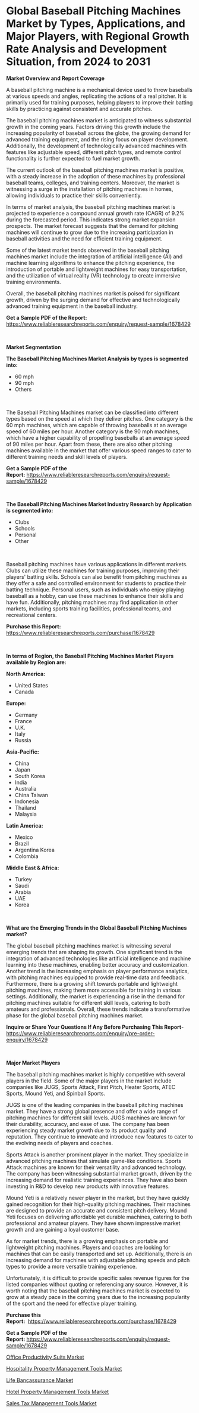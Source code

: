 <p><h1>Global Baseball Pitching Machines Market by Types, Applications, and Major Players, with Regional Growth Rate Analysis and Development Situation, from 2024 to 2031</h1></p><p><strong>Market Overview and Report Coverage</strong></p>
<p><p>A baseball pitching machine is a mechanical device used to throw baseballs at various speeds and angles, replicating the actions of a real pitcher. It is primarily used for training purposes, helping players to improve their batting skills by practicing against consistent and accurate pitches. </p><p>The baseball pitching machines market is anticipated to witness substantial growth in the coming years. Factors driving this growth include the increasing popularity of baseball across the globe, the growing demand for advanced training equipment, and the rising focus on player development. Additionally, the development of technologically advanced machines with features like adjustable speed, different pitch types, and remote control functionality is further expected to fuel market growth.</p><p>The current outlook of the baseball pitching machines market is positive, with a steady increase in the adoption of these machines by professional baseball teams, colleges, and training centers. Moreover, the market is witnessing a surge in the installation of pitching machines in homes, allowing individuals to practice their skills conveniently.</p><p>In terms of market analysis, the baseball pitching machines market is projected to experience a compound annual growth rate (CAGR) of 9.2% during the forecasted period. This indicates strong market expansion prospects. The market forecast suggests that the demand for pitching machines will continue to grow due to the increasing participation in baseball activities and the need for efficient training equipment.</p><p>Some of the latest market trends observed in the baseball pitching machines market include the integration of artificial intelligence (AI) and machine learning algorithms to enhance the pitching experience, the introduction of portable and lightweight machines for easy transportation, and the utilization of virtual reality (VR) technology to create immersive training environments.</p><p>Overall, the baseball pitching machines market is poised for significant growth, driven by the surging demand for effective and technologically advanced training equipment in the baseball industry.</p></p>
<p><strong>Get a Sample PDF of the Report:</strong> <a href="https://www.reliableresearchreports.com/enquiry/request-sample/1678429">https://www.reliableresearchreports.com/enquiry/request-sample/1678429</a></p>
<p>&nbsp;</p>
<p><strong>Market Segmentation</strong></p>
<p><strong>The Baseball Pitching Machines Market Analysis by types is segmented into:</strong></p>
<p><ul><li>60 mph</li><li>90 mph</li><li>Others</li></ul></p>
<p>&nbsp;</p>
<p><p>The Baseball Pitching Machines market can be classified into different types based on the speed at which they deliver pitches. One category is the 60 mph machines, which are capable of throwing baseballs at an average speed of 60 miles per hour. Another category is the 90 mph machines, which have a higher capability of propelling baseballs at an average speed of 90 miles per hour. Apart from these, there are also other pitching machines available in the market that offer various speed ranges to cater to different training needs and skill levels of players.</p></p>
<p><strong>Get a Sample PDF of the Report:</strong>&nbsp;<a href="https://www.reliableresearchreports.com/enquiry/request-sample/1678429">https://www.reliableresearchreports.com/enquiry/request-sample/1678429</a></p>
<p>&nbsp;</p>
<p><strong>The Baseball Pitching Machines Market Industry Research by Application is segmented into:</strong></p>
<p><ul><li>Clubs</li><li>Schools</li><li>Personal</li><li>Other</li></ul></p>
<p>&nbsp;</p>
<p><p>Baseball pitching machines have various applications in different markets. Clubs can utilize these machines for training purposes, improving their players' batting skills. Schools can also benefit from pitching machines as they offer a safe and controlled environment for students to practice their batting technique. Personal users, such as individuals who enjoy playing baseball as a hobby, can use these machines to enhance their skills and have fun. Additionally, pitching machines may find application in other markets, including sports training facilities, professional teams, and recreational centers.</p></p>
<p><strong>Purchase this Report:</strong>&nbsp; <a href="https://www.reliableresearchreports.com/purchase/1678429">https://www.reliableresearchreports.com/purchase/1678429</a></p>
<p>&nbsp;</p>
<p><strong>In terms of Region, the Baseball Pitching Machines Market Players available by Region are:</strong></p>
<p>
    <p> <strong> North America: </strong>
        <ul>
            <li>United States</li>
            <li>Canada</li>
        </ul>
        </p> 
    <p> <strong> Europe: </strong>
        <ul>
            <li>Germany</li>
            <li>France</li>
            <li>U.K.</li>
            <li>Italy</li>
            <li>Russia</li>
        </ul>
        </p> 
    <p> <strong> Asia-Pacific: </strong>
        <ul>
            <li>China</li>
            <li>Japan</li>
            <li>South Korea</li>
            <li>India</li>
            <li>Australia</li>
            <li>China Taiwan</li>
            <li>Indonesia</li>
            <li>Thailand</li>
            <li>Malaysia</li>
        </ul>
        </p> 
    <p> <strong> Latin America: </strong>
        <ul>
            <li>Mexico</li>
            <li>Brazil</li>
            <li>Argentina Korea</li>
            <li>Colombia</li>
        </ul>
        </p> 
    <p> <strong> Middle East & Africa: </strong>
        <ul>
            <li>Turkey</li>
            <li>Saudi</li>
            <li>Arabia</li>
            <li>UAE</li>
            <li>Korea</li>
        </ul>
    </p>
    </p>
<p>&nbsp;</p>
<p><strong>What are the Emerging Trends in the Global Baseball Pitching Machines market?</strong></p>
<p><p>The global baseball pitching machines market is witnessing several emerging trends that are shaping its growth. One significant trend is the integration of advanced technologies like artificial intelligence and machine learning into these machines, enabling better accuracy and customization. Another trend is the increasing emphasis on player performance analytics, with pitching machines equipped to provide real-time data and feedback. Furthermore, there is a growing shift towards portable and lightweight pitching machines, making them more accessible for training in various settings. Additionally, the market is experiencing a rise in the demand for pitching machines suitable for different skill levels, catering to both amateurs and professionals. Overall, these trends indicate a transformative phase for the global baseball pitching machines market.</p></p>
<p><strong>Inquire or Share Your Questions If Any Before Purchasing This Report</strong>- <a href="https://www.reliableresearchreports.com/enquiry/pre-order-enquiry/1678429">https://www.reliableresearchreports.com/enquiry/pre-order-enquiry/1678429</a></p>
<p>&nbsp;</p>
<p><strong>Major Market Players</strong></p>
<p><p>The baseball pitching machines market is highly competitive with several players in the field. Some of the major players in the market include companies like JUGS, Sports Attack, First Pitch, Heater Sports, ATEC Sports, Mound Yeti, and Spinball Sports.</p><p>JUGS is one of the leading companies in the baseball pitching machines market. They have a strong global presence and offer a wide range of pitching machines for different skill levels. JUGS machines are known for their durability, accuracy, and ease of use. The company has been experiencing steady market growth due to its product quality and reputation. They continue to innovate and introduce new features to cater to the evolving needs of players and coaches.</p><p>Sports Attack is another prominent player in the market. They specialize in advanced pitching machines that simulate game-like conditions. Sports Attack machines are known for their versatility and advanced technology. The company has been witnessing substantial market growth, driven by the increasing demand for realistic training experiences. They have also been investing in R&D to develop new products with innovative features.</p><p>Mound Yeti is a relatively newer player in the market, but they have quickly gained recognition for their high-quality pitching machines. Their machines are designed to provide an accurate and consistent pitch delivery. Mound Yeti focuses on delivering affordable yet durable machines, catering to both professional and amateur players. They have shown impressive market growth and are gaining a loyal customer base.</p><p>As for market trends, there is a growing emphasis on portable and lightweight pitching machines. Players and coaches are looking for machines that can be easily transported and set up. Additionally, there is an increasing demand for machines with adjustable pitching speeds and pitch types to provide a more versatile training experience.</p><p>Unfortunately, it is difficult to provide specific sales revenue figures for the listed companies without quoting or referencing any source. However, it is worth noting that the baseball pitching machines market is expected to grow at a steady pace in the coming years due to the increasing popularity of the sport and the need for effective player training.</p></p>
<p><strong>Purchase this Report:</strong>&nbsp;&nbsp;<a href="https://www.reliableresearchreports.com/purchase/1678429">https://www.reliableresearchreports.com/purchase/1678429</a></p>
<p></p>
<p><strong>Get a Sample PDF of the Report:</strong>&nbsp;<a href="https://www.reliableresearchreports.com/enquiry/request-sample/1678429">https://www.reliableresearchreports.com/enquiry/request-sample/1678429</a></p>
<p><p><a href="https://medium.com/@marycampbell8662022/office-productivity-suits-market-report-reveals-the-latest-trends-and-growth-opportunities-of-this-efc28f12d4f6">Office Productivity Suits Market</a></p><p><a href="https://medium.com/p/b4b8e474778c/edit">Hospitality Property Management Tools Market</a></p><p><a href="https://medium.com/@marycampbell8662022/life-bancassurance-market-insight-market-trends-growth-forecasted-from-2023-to-2030-0a8f765d76d2">Life Bancassurance Market</a></p><p><a href="https://medium.com/@marycampbell8662022/hotel-property-management-tools-market-insight-market-trends-growth-forecasted-from-2023-to-2030-3210419eb78a">Hotel Property Management Tools Market</a></p><p><a href="https://medium.com/@marycampbell8662022/sales-tax-management-tools-market-insight-market-trends-growth-forecasted-from-2023-to-2030-c5d250328e1a">Sales Tax Management Tools Market</a></p></p>